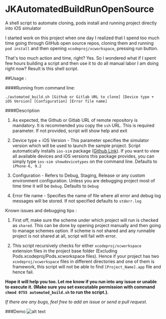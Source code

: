 # JKAutomatedBuildRunOpenSource
A shell script to automate cloning, pods install and running project directly into iOS simulator

I started work on this project when one day I realized that I spend too much time going through GitHub open source repos,
cloning them and running `pod install` and then opening `xcodeproj/xcworkspace`, pressing run button.

That's too much action and time, right? Yes. So I wondered what if I spent few hours building a script and then use it to do
all manual labor I am doing right now? Result is this shell script.

##Usage :

####Running from command line: 

`./automated_build.sh [Github or Gitlab URL to clone] [Device type + iOS Version] [Configuration] [Error file name]`

####Description

1. As expected, the Github or Gitlab URL of remote repository is mandatory. It is recommended you copy the `ssh` URL. 
This is required parameter. If not provided, script will show help and exit

2. Device type + iOS Version - This parameter specifies the simulator version which will be used to launch the sample project.
Script automatically installs `ios-sim` package ([Github Link](https://github.com/phonegap/ios-sim)). If you want to view
all available devices and iOS versions this package provides, you can simply type `ios-sim showdevicetypes` on the command line.
Defaults to `iPhone-6, 9.2`

3. Configuration - Refers to Debug, Staging, Release or any custom environment configuration. Unless you are debugging project
most of time time it will be `Debug`. Defaults to `Debug`

4. Error file name - Specifies the name of file where all error and debug log messages will be stored. If not specified 
defaults to `stderr.log`

Known issues and debugging tips :

1. First off, make sure the scheme under which project will run is checked as `shared`. This can be done by opening project 
manually and then going to manage schemes option. If scheme is not shared and any runnable project is not shared at all, script
will fail with error.

2. This script recursively checks for either `xcodeproj/xcworkspace` extension files in the project base folder (Excluding
Pods.xcodeproj/Pods.xcworkspace files). Hence if your project has two `xcodeproj/xcworkspace` files in different directories
and one of them is framework, this script will not be able to find `[Project_Name].app` file and hence fail.

**Hope it will help you too. Let me know if you run into any issue or unable to execute it. (Make sure you set executable
permission with command `chmod 0755 automated_build.sh` to run the script.).**

*If there are any bugs, feel free to add an issue or send a pull request.*

###Demo
![alt text][AutomatedBuildMakerDemo]

[AutomatedBuildMakerDemo]: https://github.com/jayesh15111988/JKAutomatedBuildRunOpenSource/blob/master/Demo/Automated_Script_Demo_Small.gif "Automated clone, pod install, build and run application"
